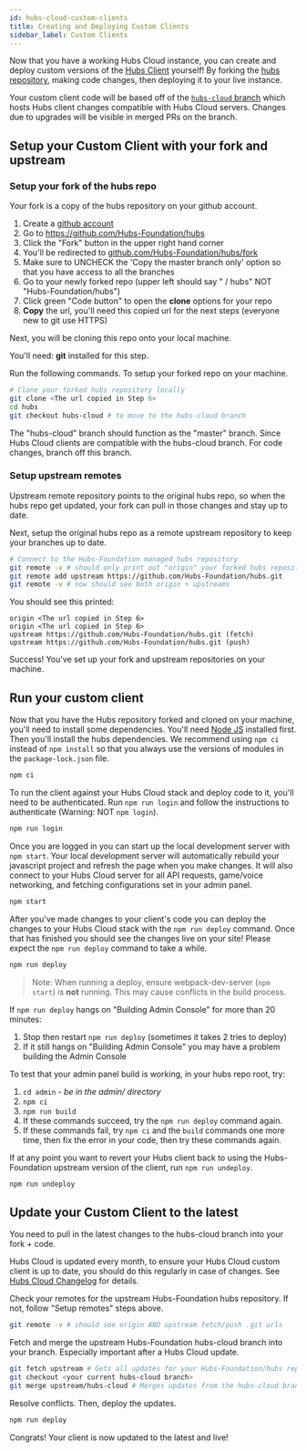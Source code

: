 ```yaml
---
id: hubs-cloud-custom-clients
title: Creating and Deploying Custom Clients
sidebar_label: Custom Clients
---
```


Now that you have a working Hubs Cloud instance, you can create and deploy custom versions of the [Hubs Client](https://hubs.Hubs-Foundation.com) yourself! By forking the [hubs repository](https://github.com/Hubs-Foundation/hubs), making code changes, then deploying it to your live instance.

Your custom client code will be based off of the [`hubs-cloud` branch](https://github.com/Hubs-Foundation/hubs/tree/hubs-cloud) which hosts Hubs client changes compatible with Hubs Cloud servers. Changes due to upgrades will be visible in merged PRs on the branch.

## Setup your Custom Client with your fork and upstream

### Setup your fork of the hubs repo

Your fork is a copy of the hubs repository on your github account.

1. Create a [github account](https://github.com)
1. Go to https://github.com/Hubs-Foundation/hubs
1. Click the "Fork" button in the upper right hand corner
1. You'll be redirected to [github.com/Hubs-Foundation/hubs/fork](https://github.com/Hubs-Foundation/hubs/fork) 
1. Make sure to UNCHECK the 'Copy the master branch only' option so that you have access to all the branches
1. Go to your newly forked repo (upper left should say "<your github username> / hubs" NOT "Hubs-Foundation/hubs")
1. Click green "Code button" to open the **clone** options for your repo
1. **Copy** the url, you'll need this copied url for the next steps (everyone new to git use HTTPS)

Next, you will be cloning this repo onto your local machine.

You'll need: **git** installed for this step.

Run the following commands. To setup your forked repo on your machine.

```bash
# Clone your forked hubs repository locally
git clone <The url copied in Step 6>
cd hubs
git checkout hubs-cloud # to move to the hubs-cloud branch
```

The "hubs-cloud" branch should function as the "master" branch. Since Hubs Cloud clients are compatible with the hubs-cloud branch. For code changes, branch off this branch.

### Setup upstream remotes

Upstream remote repository points to the original hubs repo, so when the hubs repo get updated, your fork can pull in those changes and stay up to date.

Next, setup the original hubs repo as a remote upstream repository to keep your branches up to date.

```bash
# Connect to the Hubs-Foundation managed hubs repository
git remote -v # should only print out "origin" your forked hubs repository url
git remote add upstream https://github.com/Hubs-Foundation/hubs.git
git remote -v # now should see both origin + upstreams
```

You should see this printed:

```
origin <The url copied in Step 6>
origin <The url copied in Step 6>
upstream https://github.com/Hubs-Foundation/hubs.git (fetch)
upstream https://github.com/Hubs-Foundation/hubs.git (push)
```

Success! You've set up your fork and upstream repositories on your machine.

## Run your custom client

Now that you have the Hubs repository forked and cloned on your machine, you'll need to install some dependencies. You'll need [Node JS](https://nodejs.org/en/) installed first. Then you'll install the hubs dependencies. We recommend using `npm ci` instead of `npm install` so that you always use the versions of modules in the `package-lock.json` file.

```bash
npm ci
```

To run the client against your Hubs Cloud stack and deploy code to it, you'll need to be authenticated. Run `npm run login` and follow the instructions to authenticate (Warning: NOT `npm login`).

```bash
npm run login
```

Once you are logged in you can start up the local development server with `npm start`. Your local development server will automatically rebuild your javascript project and refresh the page when you make changes. It will also connect to your Hubs Cloud server for all API requests, game/voice networking, and fetching configurations set in your admin panel.

```bash
npm start
```

After you've made changes to your client's code you can deploy the changes to your Hubs Cloud stack with the `npm run deploy` command. Once that has finished you should see the changes live on your site! Please expect the `npm run deploy` command to take a while.

```bash
npm run deploy
```

> Note: When running a deploy, ensure webpack-dev-server (`npm start`) is **not** running. This may cause conflicts in the build process.

If `npm run deploy` hangs on "Building Admin Console" for more than 20 minutes:

1. Stop then restart `npm run deploy` (sometimes it takes 2 tries to deploy)
1. If it still hangs on "Building Admin Console" you may have a problem building the Admin Console

To test that your admin panel build is working, in your hubs repo root, try:

1. `cd admin` - _be in the admin/ directory_
1. `npm ci`
1. `npm run build`
1. If these commands succeed, try the `npm run deploy` command again.
1. If these commands fail, try `npm ci` and the `build` commands one more time, then fix the error in your code, then try these commands again.

If at any point you want to revert your Hubs client back to using the Hubs-Foundation upstream version of the client, run `npm run undeploy`.

```bash
npm run undeploy
```

## Update your Custom Client to the latest

You need to pull in the latest changes to the hubs-cloud branch into your fork + code.

Hubs Cloud is updated every month, to ensure your Hubs Cloud custom client is up to date, you should do this regularly in case of changes. See [Hubs Cloud Changelog](https://github.com/Hubs-Foundation/hubs-cloud/blob/master/CHANGELOG.md) for details.

Check your remotes for the upstream Hubs-Foundation hubs repository. If not, follow "Setup remotes" steps above.

```bash
git remote -v # should see origin AND upstream fetch/push .git urls
```

Fetch and merge the upstream Hubs-Foundation hubs-cloud branch into your branch. Especially important after a Hubs Cloud update.

```bash
git fetch upstream # Gets all updates for your Hubs-Foundation/hubs repo
git checkout <your current hubs-cloud branch>
git merge upstream/hubs-cloud # Merges updates from the hubs-cloud branch into your current branch
```

Resolve conflicts. Then, deploy the updates.

```bash
npm run deploy
```

Congrats! Your client is now updated to the latest and live!
